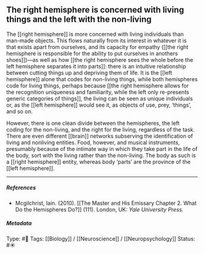 ## The right hemisphere is concerned with living things and the left with the non-living  # 

The [[right hemisphere]] is more concerned with living individuals than man-made objects. This flows naturally from its interest in whatever it is that exists apart from ourselves, and its capacity for empathy ([[the right hemisphere is responsible for the ability to put ourselves in anothers shoes]])—as well as how [[the right hemisphere sees the whole before the left hemisphere separates it into parts]]: there is an intuitive relationship between cutting things up and depriving them of life. It is the [[left hemisphere]] alone that codes for non-living things, while both hemispheres code for living things, perhaps because [[the right hemisphere allows for the recognition uniqueness and familiarity, while the left only re-presents generic categories of things]], the living can be seen as unique individuals or, as the [[left hemisphere]] would see it, as objects of use, prey, ‘things’, and so on.

However, there is one clean divide between the hemispheres, the left coding for the non-living, and the right for the living, regardless of the task. There are even different [[brain]] networks subserving the identification of living and nonliving entities. Food, however, and musical instruments, presumably because of the intimate way in which they take part in the life of the body, sort with the living rather than the non-living. The body as such is a [[right hemisphere]] entity, whereas body ‘parts’ are the province of the [[left hemisphere]]. 

___

##### References

- Mcgilchrist, Iain. (2010). [[The Master and His Emissary Chapter 2. What Do the Hemispheres Do?]] (111). London, UK: _Yale University Press._

##### Metadata

Type: #🔴 
Tags: [[Biology]] / [[Neuroscience]] / [[Neuropsychology]] 
Status: #☀️ 